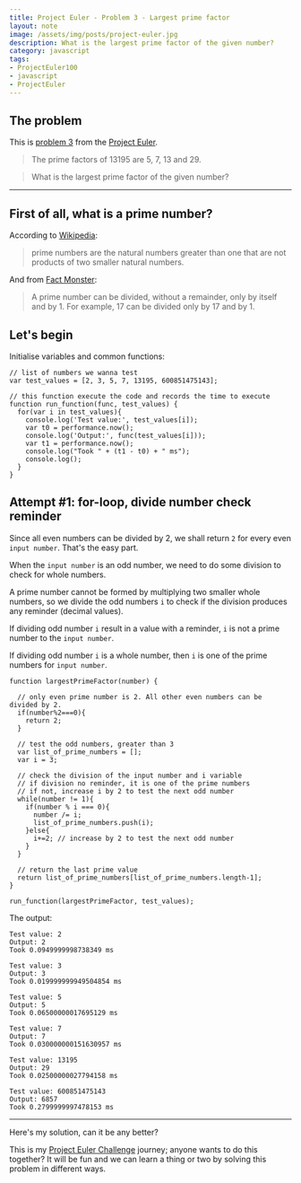 ```yaml
---
title: Project Euler - Problem 3 - Largest prime factor
layout: note
image: /assets/img/posts/project-euler.jpg
description: What is the largest prime factor of the given number?
category: javascript
tags:
- ProjectEuler100
- javascript
- ProjectEuler
---
```


## The problem
This is [problem 3](https://projecteuler.net/problem=3) from the [Project Euler](https://projecteuler.net/).

> The prime factors of 13195 are 5, 7, 13 and 29.

> What is the largest prime factor of the given number?

---

## First of all, what is a prime number?

According to [Wikipedia](https://en.wikipedia.org/wiki/Prime_number):
> prime numbers are the natural numbers greater than one that are not products of two smaller natural numbers.

And from [Fact Monster](https://www.factmonster.com/math-science/mathematics/prime-numbers-facts-examples-table-of-all-up-to-1000):
> A prime number can be divided, without a remainder, only by itself and by 1. For example, 17 can be divided only by 17 and by 1.

## Let's begin

Initialise variables and common functions:
```
// list of numbers we wanna test
var test_values = [2, 3, 5, 7, 13195, 600851475143];

// this function execute the code and records the time to execute
function run_function(func, test_values) {
  for(var i in test_values){
    console.log('Test value:', test_values[i]);
    var t0 = performance.now();
    console.log('Output:', func(test_values[i]));
    var t1 = performance.now();
    console.log("Took " + (t1 - t0) + " ms");
    console.log();
  }
}
```

## Attempt #1: for-loop, divide number check reminder

Since all even numbers can be divided by 2, we shall return `2` for every even `input number`. That's the easy part.

When the `input number` is an odd number, we need to do some division to check for whole numbers.

A prime number cannot be formed by multiplying two smaller whole numbers, so we divide the odd numbers `i` to check if the division produces any reminder (decimal values).

If dividing odd number `i` result in a value with a reminder, `i` is not a prime number to the `input number`.

If dividing odd number `i` is a whole number, then `i` is one of the prime numbers for `input number`.

```
function largestPrimeFactor(number) {

  // only even prime number is 2. All other even numbers can be divided by 2.
  if(number%2===0){
    return 2;
  }

  // test the odd numbers, greater than 3
  var list_of_prime_numbers = [];
  var i = 3;

  // check the division of the input number and i variable
  // if division no reminder, it is one of the prime numbers
  // if not, increase i by 2 to test the next odd number
  while(number != 1){
    if(number % i === 0){
      number /= i;
      list_of_prime_numbers.push(i);
    }else{
      i+=2; // increase by 2 to test the next odd number
    }
  }

  // return the last prime value
  return list_of_prime_numbers[list_of_prime_numbers.length-1];
}

run_function(largestPrimeFactor, test_values);

```

The output:
```
Test value: 2
Output: 2
Took 0.0949999998738349 ms

Test value: 3
Output: 3
Took 0.019999999949504854 ms

Test value: 5
Output: 5
Took 0.06500000017695129 ms

Test value: 7
Output: 7
Took 0.030000000151630957 ms

Test value: 13195
Output: 29
Took 0.02500000027794158 ms

Test value: 600851475143
Output: 6857
Took 0.2799999997478153 ms
```

---

Here's my solution, can it be any better?

This is my [Project Euler Challenge](https://projecteuler.net/) journey; anyone wants to do this together? It will be fun and we can learn a thing or two by solving this problem in different ways.
